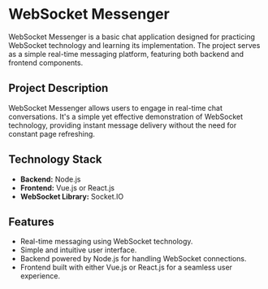 # WebSocket Messenger

WebSocket Messenger is a basic chat application designed for practicing WebSocket technology and learning its implementation. The project serves as a simple real-time messaging platform, featuring both backend and frontend components.

## Project Description

WebSocket Messenger allows users to engage in real-time chat conversations. It's a simple yet effective demonstration of WebSocket technology, providing instant message delivery without the need for constant page refreshing.

## Technology Stack

- **Backend:** Node.js
- **Frontend:** Vue.js or React.js
- **WebSocket Library:** Socket.IO

## Features

- Real-time messaging using WebSocket technology.
- Simple and intuitive user interface.
- Backend powered by Node.js for handling WebSocket connections.
- Frontend built with either Vue.js or React.js for a seamless user experience.


